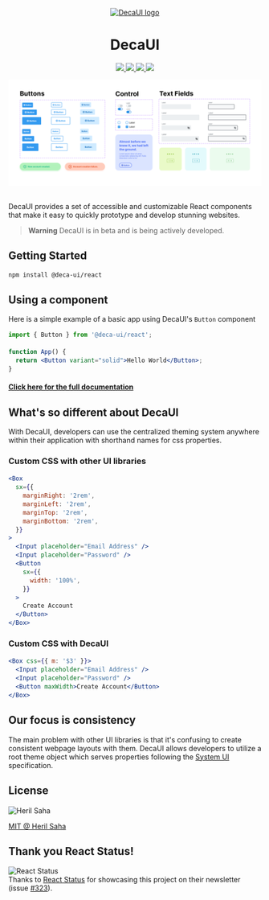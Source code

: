 <p align="center">
  <a href="https://deca-ui.com/" rel="noopener" target="_blank"><img width="100" src="https://www.deca-ui.com/icon.svg" alt="DecaUI logo"></a>
  <h1 align="center">DecaUI</h1>
</p>
<p align="center">
  <a href="https://codecov.io/gh/deca-org/deca-ui">  
    <img src="https://codecov.io/gh/deca-org/deca-ui/branch/main/graph/badge.svg?token=LU7SZSZQG5"/> 
  </a>
  <a href="https://www.codacy.com/gh/deca-org/deca-ui/dashboard?utm_source=github.com&amp;utm_medium=referral&amp;utm_content=deca-org/deca-ui&amp;utm_campaign=Badge_Grade">
    <img src="https://app.codacy.com/project/badge/Grade/7ec6172d6dbf4af88682996c955d6604"/>
  </a>
  <a href="https://www.npmjs.com/package/@deca-ui/react">
    <img src="https://img.shields.io/npm/dm/@deca-ui/react" />
  </a>
  <a href="https://github.com/deca-org/deca-ui/blob/main/LICENSE">
    <img src="https://img.shields.io/github/license/deca-org/deca-ui" />
  </a>
</p>
<img src="./public/cover.png" alt="Overview of Components" style="margin-bottom: 15px"/>
<p>DecaUI provides a set of accessible and customizable React components that make it easy to quickly prototype and develop stunning websites.</p>

> **Warning**
> DecaUI is in beta and is being actively developed.

## Getting Started

```
npm install @deca-ui/react
```

## Using a component

Here is a simple example of a basic app using DecaUI's `Button` component

```jsx
import { Button } from '@deca-ui/react';

function App() {
  return <Button variant="solid">Hello World</Button>;
}
```

#### [Click here for the full documentation](https://www.deca-ui.com/docs/guide/installation)

## What's so different about DecaUI

With DecaUI, developers can use the centralized theming system anywhere within their application with shorthand names for css properties.

### Custom CSS with other UI libraries

```jsx
<Box
  sx={{
    marginRight: '2rem',
    marginLeft: '2rem',
    marginTop: '2rem',
    marginBottom: '2rem',
  }}
>
  <Input placeholder="Email Address" />
  <Input placeholder="Password" />
  <Button
    sx={{
      width: '100%',
    }}
  >
    Create Account
  </Button>
</Box>
```

### Custom CSS with DecaUI

```jsx
<Box css={{ m: '$3' }}>
  <Input placeholder="Email Address" />
  <Input placeholder="Password" />
  <Button maxWidth>Create Account</Button>
</Box>
```

## Our focus is consistency

The main problem with other UI libraries is that it's confusing to create consistent webpage layouts with them. DecaUI allows developers to utilize a root theme object which serves properties following the [System UI](https://github.com/system-ui/theme-specification) specification.

## License

<img src="https://www.deca-ui.com/headshot.png" width="40" alt="Heril Saha" align="center"/>

<a href="https://github.com/deca-org/deca-ui/blob/main/LICENSE">MIT @ Heril Saha</a>

## Thank you React Status!
<div>
<img src="https://react.statuscode.com/images/reactkeith.png" width="40" alt="React Status"/>
</div>
Thanks to <a href="https://react.statuscode.com/">React Status</a> for showcasing this project on their newsletter (issue <a href="https://react.statuscode.com/issues/323">#323</a>).


